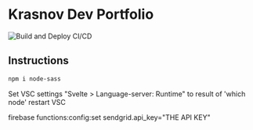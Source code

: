 # Krasnov Dev Portfolio
![Build and Deploy CI/CD](https://github.com/Dennis-Krasnov/Portfolio/workflows/Build%20and%20Deploy%20CI/CD/badge.svg)

## Instructions
```bash
npm i node-sass
```
Set VSC settings "Svelte > Language-server: Runtime" to result of 'which node'
restart VSC




firebase functions:config:set sendgrid.api_key="THE API KEY"

